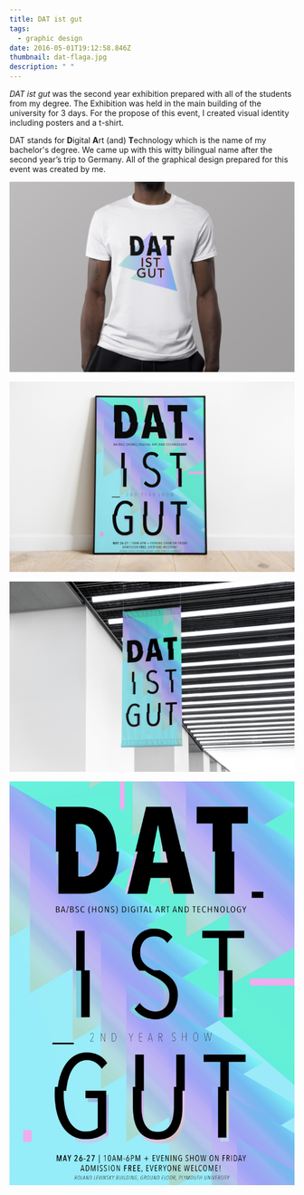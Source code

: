 ```yaml
---
title: DAT ist gut
tags:
  - graphic design
date: 2016-05-01T19:12:58.846Z
thumbnail: dat-flaga.jpg
description: " "
---
```

*DAT ist gut* was the second year exhibition prepared with all of the students from my degree. The Exhibition was held in the main building of the university for 3 days. For the propose of this event, I created visual identity including posters and a t-shirt.

DAT stands for **D**igital **A**rt (and) **T**echnology which is the name of my bachelor's degree. We came up with this witty bilingual name after the second year’s trip to Germany. All of the graphical design prepared for this event was created by me.

![](dat-t-shirt.jpg)

![](dat-poster.jpg)

![](dat-flaga.jpg)

![](dat-final.jpg)